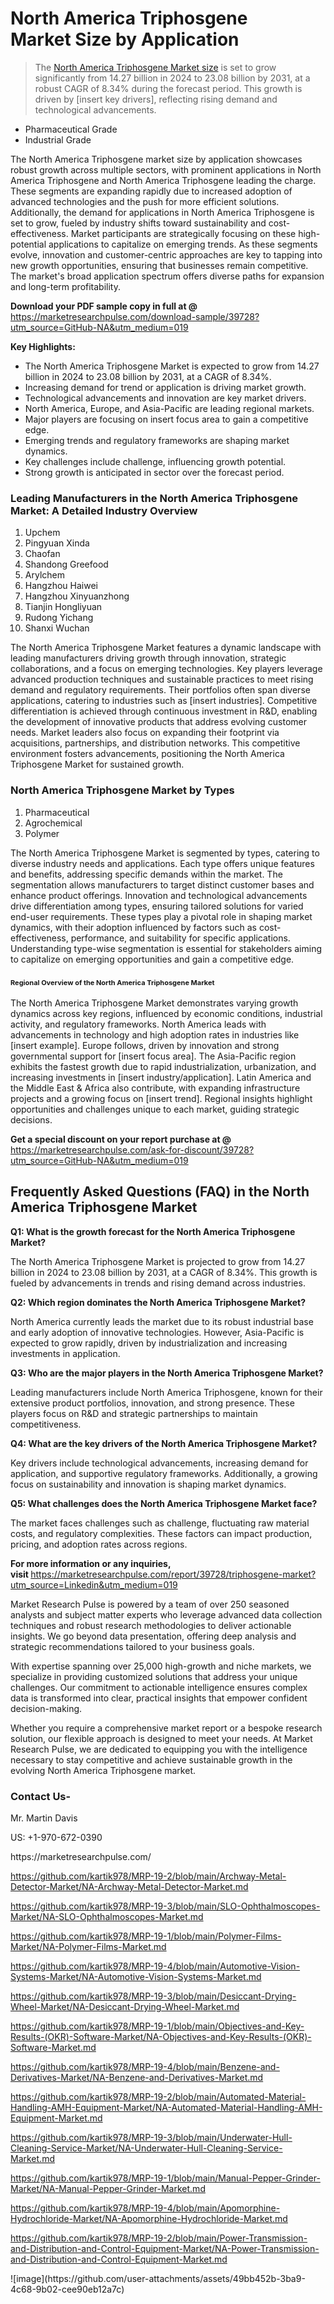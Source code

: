 <h1>North America Triphosgene Market&nbsp;Size by Application</h1><blockquote><p>The <a href="https://marketresearchpulse.com/download-sample/39728?utm_source=GitHub-NA&amp;utm_medium=019">North America Triphosgene Market size</a> is set to grow significantly from 14.27 billion in 2024 to 23.08 billion by 2031, at a robust CAGR of 8.34% during the forecast period. This growth is driven by [insert key drivers], reflecting rising demand and technological advancements.</p></blockquote><ul><li>Pharmaceutical Grade<li> Industrial Grade</li></ul><p>The North America Triphosgene market size by application showcases robust growth across multiple sectors, with prominent applications in North America Triphosgene and North America Triphosgene leading the charge. These segments are expanding rapidly due to increased adoption of advanced technologies and the push for more efficient solutions. Additionally, the demand for applications in North America Triphosgene is set to grow, fueled by industry shifts toward sustainability and cost-effectiveness. Market participants are strategically focusing on these high-potential applications to capitalize on emerging trends. As these segments evolve, innovation and customer-centric approaches are key to tapping into new growth opportunities, ensuring that businesses remain competitive. The market's broad application spectrum offers diverse paths for expansion and long-term profitability.</p><p><strong>Download your PDF sample copy in full at @ </strong><a href="https://marketresearchpulse.com/download-sample/39728?utm_source=GitHub-NA&amp;utm_medium=019">https://marketresearchpulse.com/download-sample/39728?utm_source=GitHub-NA&amp;utm_medium=019</a></p><p><strong>Key Highlights: </strong></p><ul><li>The North America Triphosgene Market is expected to grow from 14.27 billion in 2024 to 23.08 billion by 2031, at a CAGR of 8.34%.</li><li>Increasing demand for trend or application is driving market growth.</li><li>Technological advancements and innovation are key market drivers.</li><li>North America, Europe, and Asia-Pacific are leading regional markets.</li><li>Major players are focusing on insert focus area to gain a competitive edge.</li><li>Emerging trends and regulatory frameworks are shaping market dynamics.</li><li>Key challenges include challenge, influencing growth potential.</li><li>Strong growth is anticipated in sector over the forecast period.</li></ul><h3>Leading Manufacturers in the North America Triphosgene Market: A Detailed Industry Overview</h3><ol><li>Upchem</li><li>Pingyuan Xinda</li><li>Chaofan</li><li>Shandong Greefood</li><li>Arylchem</li><li>Hangzhou Haiwei</li><li>Hangzhou Xinyuanzhong</li><li>Tianjin Hongliyuan</li><li>Rudong Yichang</li><li>Shanxi Wuchan</li></ol><div class="flex max-w-full flex-col flex-grow"><div class="min-h-8 text-message flex w-full flex-col items-end gap-2 whitespace-normal break-words [.text-message+&amp;]:mt-5" dir="auto" data-message-author-role="assistant" data-message-id="fd8432e4-4910-450d-b182-61b7bfb0a01f" data-message-model-slug="gpt-4o"><div class="flex w-full flex-col gap-1 empty:hidden first:pt-[3px]"><div class="markdown prose w-full break-words dark:prose-invert light"><p>The North America Triphosgene Market features a dynamic landscape with leading manufacturers driving growth through innovation, strategic collaborations, and a focus on emerging technologies. Key players leverage advanced production techniques and sustainable practices to meet rising demand and regulatory requirements. Their portfolios often span diverse applications, catering to industries such as [insert industries]. Competitive differentiation is achieved through continuous investment in R&amp;D, enabling the development of innovative products that address evolving customer needs. Market leaders also focus on expanding their footprint via acquisitions, partnerships, and distribution networks. This competitive environment fosters advancements, positioning the North America Triphosgene Market for sustained growth.</p></div></div></div></div><h3>North America Triphosgene Market by Types</h3><ol><li>Pharmaceutical<li> Agrochemical<li> Polymer</li></ol><div class="flex max-w-full flex-col flex-grow"><div class="min-h-8 text-message flex w-full flex-col items-end gap-2 whitespace-normal break-words [.text-message+&amp;]:mt-5" dir="auto" data-message-author-role="assistant" data-message-id="084470be-0bb7-4664-bddf-5156b4f41249" data-message-model-slug="gpt-4o-mini"><div class="flex w-full flex-col gap-1 empty:hidden first:pt-[3px]"><div class="markdown prose w-full break-words dark:prose-invert light"><p>The North America Triphosgene Market is segmented by types, catering to diverse industry needs and applications. Each type offers unique features and benefits, addressing specific demands within the market. The segmentation allows manufacturers to target distinct customer bases and enhance product offerings. Innovation and technological advancements drive differentiation among types, ensuring tailored solutions for varied end-user requirements. These types play a pivotal role in shaping market dynamics, with their adoption influenced by factors such as cost-effectiveness, performance, and suitability for specific applications. Understanding type-wise segmentation is essential for stakeholders aiming to capitalize on emerging opportunities and gain a competitive edge.</p></div></div></div></div><h3><span style="font-size: 11px;">Regional Overview of the North America Triphosgene Market</span></h3><div class="flex max-w-full flex-col flex-grow"><div class="min-h-8 text-message flex w-full flex-col items-end gap-2 whitespace-normal break-words [.text-message+&amp;]:mt-5" dir="auto" data-message-author-role="assistant" data-message-id="e9038762-ce64-4e30-91c9-9bd413514231" data-message-model-slug="gpt-4o-mini"><div class="flex w-full flex-col gap-1 empty:hidden first:pt-[3px]"><div class="markdown prose w-full break-words dark:prose-invert light"><p>The North America Triphosgene Market demonstrates varying growth dynamics across key regions, influenced by economic conditions, industrial activity, and regulatory frameworks. North America leads with advancements in technology and high adoption rates in industries like [insert example]. Europe follows, driven by innovation and strong governmental support for [insert focus area]. The Asia-Pacific region exhibits the fastest growth due to rapid industrialization, urbanization, and increasing investments in [insert industry/application]. Latin America and the Middle East &amp; Africa also contribute, with expanding infrastructure projects and a growing focus on [insert trend]. Regional insights highlight opportunities and challenges unique to each market, guiding strategic decisions.</p></div></div></div></div><p><strong>Get a special discount on your report purchase at @ </strong><a href="https://marketresearchpulse.com/ask-for-discount/39728?utm_source=GitHub-NA&amp;utm_medium=019">https://marketresearchpulse.com/ask-for-discount/39728?utm_source=GitHub-NA&amp;utm_medium=019</a></p><h2>Frequently Asked Questions (FAQ) in the North America Triphosgene Market</h2><p><strong>Q1: What is the growth forecast for the North America Triphosgene Market?</strong></p><p>The North America Triphosgene Market is projected to grow from 14.27 billion in 2024 to 23.08 billion by 2031, at a CAGR of 8.34%. This growth is fueled by advancements in trends and rising demand across industries.</p><p><strong>Q2: Which region dominates the North America Triphosgene Market?</strong></p><p>North America currently leads the market due to its robust industrial base and early adoption of innovative technologies. However, Asia-Pacific is expected to grow rapidly, driven by industrialization and increasing investments in application.</p><p><strong>Q3: Who are the major players in the North America Triphosgene Market?</strong></p><p>Leading manufacturers include North America Triphosgene, known for their extensive product portfolios, innovation, and strong presence. These players focus on R&amp;D and strategic partnerships to maintain competitiveness.</p><p><strong>Q4: What are the key drivers of the North America Triphosgene Market?</strong></p><p>Key drivers include technological advancements, increasing demand for application, and supportive regulatory frameworks. Additionally, a growing focus on sustainability and innovation is shaping market dynamics.</p><p><strong>Q5: What challenges does the North America Triphosgene Market face?</strong></p><p>The market faces challenges such as challenge, fluctuating raw material costs, and regulatory complexities. These factors can impact production, pricing, and adoption rates across regions.</p><p><strong>For more information or any inquiries, visit&nbsp;</strong><a href="https://marketresearchpulse.com/report/39728/triphosgene-market?utm_source=Linkedin&utm_medium=019">https://marketresearchpulse.com/report/39728/triphosgene-market?utm_source=Linkedin&utm_medium=019</a></p><p>Market Research Pulse is powered by a team of over 250 seasoned analysts and subject matter experts who leverage advanced data collection techniques and robust research methodologies to deliver actionable insights. We go beyond data presentation, offering deep analysis and strategic recommendations tailored to your business goals.</p><p>With expertise spanning over 25,000 high-growth and niche markets, we specialize in providing customized solutions that address your unique challenges. Our commitment to actionable intelligence ensures complex data is transformed into clear, practical insights that empower confident decision-making.</p><p>Whether you require a comprehensive market report or a bespoke research solution, our flexible approach is designed to meet your needs. At Market Research Pulse, we are dedicated to equipping you with the intelligence necessary to stay competitive and achieve sustainable growth in the evolving North America Triphosgene market.</p><h3><strong>Contact Us-</strong></h3><p>Mr. Martin Davis</p><p>US: +1-970-672-0390</p><p>https://marketresearchpulse.com/</p><p><a href="https://github.com/kartik978/MRP-19-2/blob/main/Archway-Metal-Detector-Market/NA-Archway-Metal-Detector-Market.md">https://github.com/kartik978/MRP-19-2/blob/main/Archway-Metal-Detector-Market/NA-Archway-Metal-Detector-Market.md</a></p><p><a href="https://github.com/kartik978/MRP-19-3/blob/main/SLO-Ophthalmoscopes-Market/NA-SLO-Ophthalmoscopes-Market.md">https://github.com/kartik978/MRP-19-3/blob/main/SLO-Ophthalmoscopes-Market/NA-SLO-Ophthalmoscopes-Market.md</a></p><p><a href="https://github.com/kartik978/MRP-19-1/blob/main/Polymer-Films-Market/NA-Polymer-Films-Market.md">https://github.com/kartik978/MRP-19-1/blob/main/Polymer-Films-Market/NA-Polymer-Films-Market.md</a></p><p><a href="https://github.com/kartik978/MRP-19-4/blob/main/Automotive-Vision-Systems-Market/NA-Automotive-Vision-Systems-Market.md">https://github.com/kartik978/MRP-19-4/blob/main/Automotive-Vision-Systems-Market/NA-Automotive-Vision-Systems-Market.md</a></p><p><a href="https://github.com/kartik978/MRP-19-3/blob/main/Desiccant-Drying-Wheel-Market/NA-Desiccant-Drying-Wheel-Market.md">https://github.com/kartik978/MRP-19-3/blob/main/Desiccant-Drying-Wheel-Market/NA-Desiccant-Drying-Wheel-Market.md</a></p><p><a href="https://github.com/kartik978/MRP-19-1/blob/main/Objectives-and-Key-Results-(OKR)-Software-Market/NA-Objectives-and-Key-Results-(OKR)-Software-Market.md">https://github.com/kartik978/MRP-19-1/blob/main/Objectives-and-Key-Results-(OKR)-Software-Market/NA-Objectives-and-Key-Results-(OKR)-Software-Market.md</a></p><p><a href="https://github.com/kartik978/MRP-19-4/blob/main/Benzene-and-Derivatives-Market/NA-Benzene-and-Derivatives-Market.md">https://github.com/kartik978/MRP-19-4/blob/main/Benzene-and-Derivatives-Market/NA-Benzene-and-Derivatives-Market.md</a></p><p><a href="https://github.com/kartik978/MRP-19-2/blob/main/Automated-Material-Handling-AMH-Equipment-Market/NA-Automated-Material-Handling-AMH-Equipment-Market.md">https://github.com/kartik978/MRP-19-2/blob/main/Automated-Material-Handling-AMH-Equipment-Market/NA-Automated-Material-Handling-AMH-Equipment-Market.md</a></p><p><a href="https://github.com/kartik978/MRP-19-3/blob/main/Underwater-Hull-Cleaning-Service-Market/NA-Underwater-Hull-Cleaning-Service-Market.md">https://github.com/kartik978/MRP-19-3/blob/main/Underwater-Hull-Cleaning-Service-Market/NA-Underwater-Hull-Cleaning-Service-Market.md</a></p><p><a href="https://github.com/kartik978/MRP-19-1/blob/main/Manual-Pepper-Grinder-Market/NA-Manual-Pepper-Grinder-Market.md">https://github.com/kartik978/MRP-19-1/blob/main/Manual-Pepper-Grinder-Market/NA-Manual-Pepper-Grinder-Market.md</a></p><p><a href="https://github.com/kartik978/MRP-19-4/blob/main/Apomorphine-Hydrochloride-Market/NA-Apomorphine-Hydrochloride-Market.md">https://github.com/kartik978/MRP-19-4/blob/main/Apomorphine-Hydrochloride-Market/NA-Apomorphine-Hydrochloride-Market.md</a></p><p><a href="https://github.com/kartik978/MRP-19-2/blob/main/Power-Transmission-and-Distribution-and-Control-Equipment-Market/NA-Power-Transmission-and-Distribution-and-Control-Equipment-Market.md">https://github.com/kartik978/MRP-19-2/blob/main/Power-Transmission-and-Distribution-and-Control-Equipment-Market/NA-Power-Transmission-and-Distribution-and-Control-Equipment-Market.md</a></p>
![image](https://github.com/user-attachments/assets/49bb452b-3ba9-4c68-9b02-cee90eb12a7c)

